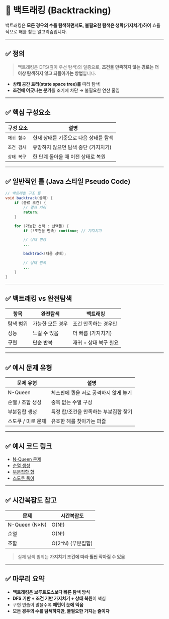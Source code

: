 # 📌 백트래킹 (Backtracking)

백트래킹은 **모든 경우의 수를 탐색하면서도, 불필요한 탐색은 생략(가지치기)하여** 효율적으로 해를 찾는 알고리즘입니다.

---

## ✅ 정의

> 백트래킹은 DFS(깊이 우선 탐색)의 일종으로, **조건을 만족하지 않는 경로는 더 이상 탐색하지 않고 되돌아가는 방법**입니다.

- **상태 공간 트리(state space tree)를** 따라 탐색
- **조건에 어긋나는 분기**를 조기에 차단 → 불필요한 연산 줄임

---

## ✅ 핵심 구성요소

| 구성 요소 | 설명 |
|------------|------|
| `재귀 함수` | 현재 상태를 기준으로 다음 상태를 탐색 |
| `조건 검사` | 유망하지 않으면 탐색 중단 (가지치기) |
| `상태 복구` | 한 단계 돌아올 때 이전 상태로 복원 |

---

## ✅ 일반적인 틀 (Java 스타일 Pseudo Code)

```java
// 백트래킹 구조 틀
void backtrack(상태) {
    if (종료 조건) {
        // 결과 처리
        return;
    }

    for (가능한 선택 : 선택들) {
        if (!조건을 만족) continue; // 가지치기

        // 상태 변경
        ...

        backtrack(다음 상태);

        // 상태 원복
        ...
    }
}
```

---

## ✅ 백트래킹 vs 완전탐색

| 항목 | 완전탐색 | 백트래킹 |
|------|-----------|--------------|
| 탐색 범위 | 가능한 모든 경우 | 조건 만족하는 경우만 |
| 성능 | 느릴 수 있음 | 더 빠름 (가지치기) |
| 구현 | 단순 반복 | 재귀 + 상태 복구 필요 |

---

## ✅ 예시 문제 유형

| 문제 유형 | 설명 |
|------------|------|
| N-Queen | 체스판에 퀸을 서로 공격하지 않게 놓기 |
| 순열 / 조합 생성 | 중복 없는 수열 구성 |
| 부분집합 생성 | 특정 합/조건을 만족하는 부분집합 찾기 |
| 스도쿠 / 미로 문제 | 유효한 해를 찾아가는 퍼즐 |

---

## ✅ 예시 코드 링크

- [N-Queen 문제](./examples/nqueen.java)
- [순열 생성](./examples/permutation.java)
- [부분집합 합](./examples/subset_sum.java)
- [스도쿠 풀이](./examples/sudoku.java)

---

## ✅ 시간복잡도 참고

| 문제 | 시간복잡도 |
|-------|--------------|
| N-Queen (N×N) | O(N!) |
| 순열 | O(N!) |
| 조합 | O(2^N) (부분집합) |

> 실제 탐색 범위는 **가지치기 조건에 따라 훨씬 작아질 수 있음**

---

## ✅ 마무리 요약

- **백트래킹은 브루트포스보다 빠른 탐색 방식**
- **DFS 기반 + 조건 기반 가지치기 + 상태 복원**이 핵심
- 구현 연습이 많을수록 **패턴이 눈에 익음**
- **모든 경우의 수를 탐색하지만, 불필요한 가지는 줄이자**

